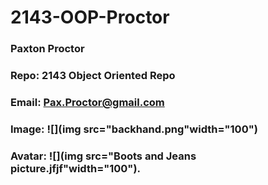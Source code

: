 # 2143-OOP-Proctor
### Paxton Proctor
### Repo: 2143 Object Oriented Repo
### Email: Pax.Proctor@gmail.com
### Image: ![](img src="backhand.png"width="100")
### Avatar: ![](img src="Boots and Jeans picture.jfjf"width="100").
